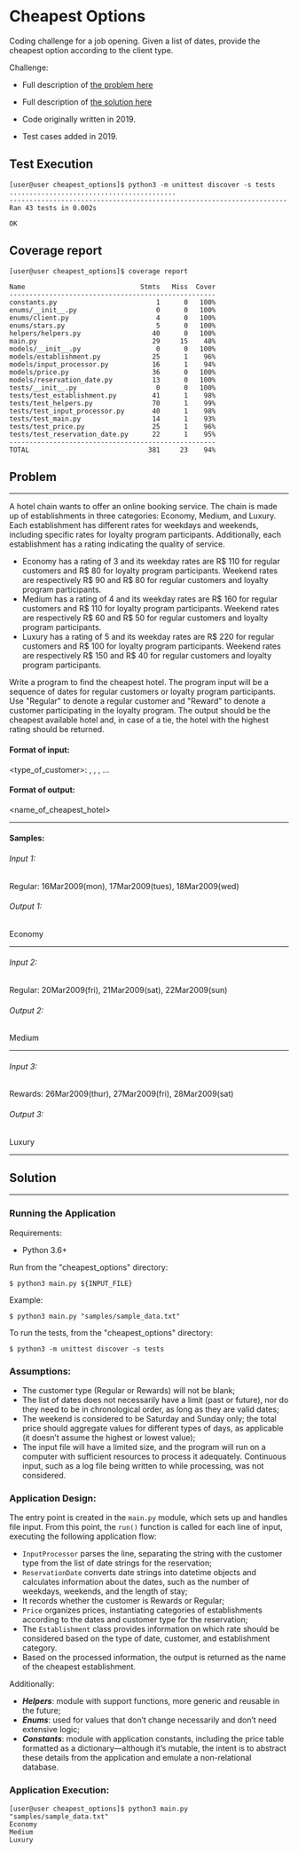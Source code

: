 # Cheapest Options

Coding challenge for a job opening. Given a list of dates, provide the cheapest option according to the client type.

Challenge: 
- Full description of [the problem here](#problem) 
- Full description of [the solution here](#solution) 

- Code originally written in 2019. 
- Test cases added in 2019.

## Test Execution
```
[user@user cheapest_options]$ python3 -m unittest discover -s tests
..........................................
----------------------------------------------------------------------
Ran 43 tests in 0.002s

OK
```

## Coverage report

```
[user@user cheapest_options]$ coverage report

Name                             Stmts   Miss  Cover
----------------------------------------------------
constants.py                         1      0   100%
enums/__init__.py                    0      0   100%
enums/client.py                      4      0   100%
enums/stars.py                       5      0   100%
helpers/helpers.py                  40      0   100%
main.py                             29     15    48%
models/__init__.py                   0      0   100%
models/establishment.py             25      1    96%
models/input_processor.py           16      1    94%
models/price.py                     36      0   100%
models/reservation_date.py          13      0   100%
tests/__init__.py                    0      0   100%
tests/test_establishment.py         41      1    98%
tests/test_helpers.py               70      1    99%
tests/test_input_processor.py       40      1    98%
tests/test_main.py                  14      1    93%
tests/test_price.py                 25      1    96%
tests/test_reservation_date.py      22      1    95%
----------------------------------------------------
TOTAL                              381     23    94%
```


## Problem

------

A hotel chain wants to offer an online booking service. 
The chain is made up of establishments in three categories: Economy, Medium, and Luxury. 
Each establishment has different rates for weekdays and weekends, including specific 
rates for loyalty program participants. 
Additionally, each establishment has a rating indicating the quality of service.


* Economy has a rating of 3 and its weekday rates are R$ 110 for regular customers and R$ 80 for loyalty program participants. Weekend rates are respectively R$ 90 and R$ 80 for regular customers and loyalty program participants.
* Medium has a rating of 4 and its weekday rates are R$ 160 for regular customers and R$ 110 for loyalty program participants. Weekend rates are respectively R$ 60 and R$ 50 for regular customers and loyalty program participants.
* Luxury has a rating of 5 and its weekday rates are R$ 220 for regular customers and R$ 100 for loyalty program participants. Weekend rates are respectively R$ 150 and R$ 40 for regular customers and loyalty program participants.

Write a program to find the cheapest hotel. 
The program input will be a sequence of dates for regular customers or loyalty program participants. 
Use "Regular" to denote a regular customer and "Reward" to denote a customer participating in the loyalty program. 
The output should be the cheapest available hotel and, in case of a tie, the hotel with the highest rating should be returned.

#### Format of input:

<type_of_customer>: <date1>, <date2>, <date3>, ...

 
#### Format of output:

<name_of_cheapest_hotel>

---
#### Samples:

###### Input 1:
Regular: 16Mar2009(mon), 17Mar2009(tues), 18Mar2009(wed)

###### Output 1:
Economy

---

###### Input 2:
Regular: 20Mar2009(fri), 21Mar2009(sat), 22Mar2009(sun)

###### Output 2:
Medium

---

###### Input 3:
Rewards: 26Mar2009(thur), 27Mar2009(fri), 28Mar2009(sat)

###### Output 3:
Luxury

---

## Solution

------
### Running the Application

Requirements:
- Python 3.6+

Run from the "cheapest_options" directory:
```
$ python3 main.py ${INPUT_FILE}
```
Example:
```
$ python3 main.py "samples/sample_data.txt"
```

To run the tests, from the "cheapest_options" directory:
```
$ python3 -m unittest discover -s tests
```

### Assumptions:

- The customer type (Regular or Rewards) will not be blank;
- The list of dates does not necessarily have a limit (past or future), nor do they need to be in chronological order, as long as they are valid dates;
- The weekend is considered to be Saturday and Sunday only; the total price should aggregate values for different types of days, as applicable (it doesn’t assume the highest or lowest value);
- The input file will have a limited size, and the program will run on a computer with sufficient resources to process it adequately. Continuous input, such as a log file being written to while processing, was not considered.

### Application Design:

The entry point is created in the `main.py` module, which sets up and handles file input. From this point, the `run()` function is called for each line of input, executing the following application flow:
- `InputProcessor` parses the line, separating the string with the customer type from the list of date strings for the reservation;
- `ReservationDate` converts date strings into datetime objects and calculates information about the dates, such as the number of weekdays, weekends, and the length of stay;
- It records whether the customer is Rewards or Regular;
- `Price` organizes prices, instantiating categories of establishments according to the dates and customer type for the reservation;
- The `Establishment` class provides information on which rate should be considered based on the type of date, customer, and establishment category.
- Based on the processed information, the output is returned as the name of the cheapest establishment.

Additionally:
- **_Helpers_**: module with support functions, more generic and reusable in the future;
- **_Enums_**: used for values that don’t change necessarily and don’t need extensive logic;
- **_Constants_**: module with application constants, including the price table formatted as a dictionary—although it’s mutable, the intent is to abstract these details from the application and emulate a non-relational database.

### Application Execution:
```
[user@user cheapest_options]$ python3 main.py "samples/sample_data.txt"
Economy
Medium
Luxury
```

